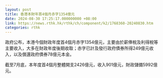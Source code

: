 ```yaml
---
layout: post
title: 香港本財年首4個月赤字1354億元
date: 2024-08-30 17:25:17.000000000 +08:00
link: https://news.rthk.hk/rthk/ch/component/k2/1768360-20240830.htm
categories: rthk
---
```


政府公布，本港今個財政年度首4個月赤字1354億元，主要由於薪俸稅及利得稅等主要收入，大多在財政年度後期收取；赤字已計及發行政府債券所得249億元收入，以及償還政府債券78億元本金。

截至7月底，本年度首4個月整體開支2426億元，收入901億元，財政儲備5992億元。
